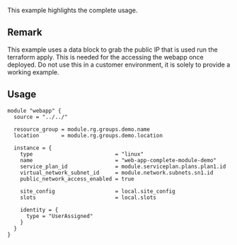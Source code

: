 This example highlights the complete usage.

## Remark

This example uses a data block to grab the public IP that is used run the terraform apply. This is needed for the accessing the webapp once deployed. Do not use this in a customer environment, it is solely to provide a working example.

## Usage

```hcl
module "webapp" {
  source = "../../"

  resource_group = module.rg.groups.demo.name
  location       = module.rg.groups.demo.location

  instance = {
    type                          = "linux"
    name                          = "web-app-complete-module-demo"
    service_plan_id               = module.serviceplan.plans.plan1.id
    virtual_network_subnet_id     = module.network.subnets.sn1.id
    public_network_access_enabled = true

    site_config                   = local.site_config
    slots                         = local.slots

    identity = {
      type = "UserAssigned"
    }
  }
}
```